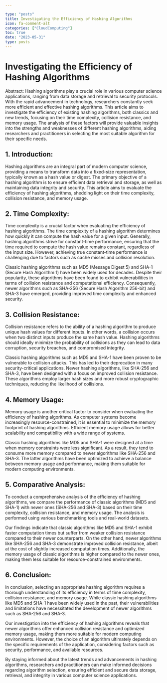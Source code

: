 ```yaml
---

type: "posts"
title: Investigating the Efficiency of Hashing Algorithms
icon: fa-comment-alt
categories: ["CloudComputing"]
toc: true
date: "2023-05-31"
type: posts
---
```





# Investigating the Efficiency of Hashing Algorithms

Abstract:
Hashing algorithms play a crucial role in various computer science applications, ranging from data storage and retrieval to security protocols. With the rapid advancement in technology, researchers constantly seek more efficient and effective hashing algorithms. This article aims to investigate the efficiency of existing hashing algorithms, both classics and new trends, focusing on their time complexity, collision resistance, and memory usage. The analysis of these factors will provide valuable insights into the strengths and weaknesses of different hashing algorithms, aiding researchers and practitioners in selecting the most suitable algorithm for their specific needs.

## 1. Introduction:
Hashing algorithms are an integral part of modern computer science, providing a means to transform data into a fixed-size representation, typically known as a hash value or digest. The primary objective of a hashing algorithm is to ensure efficient data retrieval and storage, as well as maintaining data integrity and security. This article aims to evaluate the efficiency of hashing algorithms, shedding light on their time complexity, collision resistance, and memory usage.

## 2. Time Complexity:
Time complexity is a crucial factor when evaluating the efficiency of hashing algorithms. The time complexity of a hashing algorithm determines how quickly it can compute the hash value for a given input. Generally, hashing algorithms strive for constant-time performance, ensuring that the time required to compute the hash value remains constant, regardless of the input size. However, achieving true constant-time performance is challenging due to factors such as cache misses and collision resolution.

Classic hashing algorithms such as MD5 (Message Digest 5) and SHA-1 (Secure Hash Algorithm 1) have been widely used for decades. Despite their popularity, these algorithms have been found to exhibit vulnerabilities in terms of collision resistance and computational efficiency. Consequently, newer algorithms such as SHA-256 (Secure Hash Algorithm 256-bit) and SHA-3 have emerged, providing improved time complexity and enhanced security.

## 3. Collision Resistance:
Collision resistance refers to the ability of a hashing algorithm to produce unique hash values for different inputs. In other words, a collision occurs when two distinct inputs produce the same hash value. Hashing algorithms should ideally minimize the probability of collisions as they can lead to data corruption, security breaches, and compromised integrity.

Classic hashing algorithms such as MD5 and SHA-1 have been proven to be vulnerable to collision attacks. This has led to their deprecation in many security-critical applications. Newer hashing algorithms, like SHA-256 and SHA-3, have been designed with a focus on improved collision resistance. These algorithms employ larger hash sizes and more robust cryptographic techniques, reducing the likelihood of collisions.

## 4. Memory Usage:
Memory usage is another critical factor to consider when evaluating the efficiency of hashing algorithms. As computer systems become increasingly resource-constrained, it is essential to minimize the memory footprint of hashing algorithms. Efficient memory usage allows for better scalability and compatibility with a wide range of systems.

Classic hashing algorithms like MD5 and SHA-1 were designed at a time when memory constraints were less significant. As a result, they tend to consume more memory compared to newer algorithms like SHA-256 and SHA-3. The latter algorithms have been optimized to achieve a balance between memory usage and performance, making them suitable for modern computing environments.

## 5. Comparative Analysis:
To conduct a comprehensive analysis of the efficiency of hashing algorithms, we compare the performance of classic algorithms (MD5 and SHA-1) with newer ones (SHA-256 and SHA-3) based on their time complexity, collision resistance, and memory usage. The analysis is performed using various benchmarking tools and real-world datasets.

Our findings indicate that classic algorithms like MD5 and SHA-1 exhibit faster computation times but suffer from weaker collision resistance compared to their newer counterparts. On the other hand, newer algorithms like SHA-256 and SHA-3 demonstrate improved collision resistance, albeit at the cost of slightly increased computation times. Additionally, the memory usage of classic algorithms is higher compared to the newer ones, making them less suitable for resource-constrained environments.

## 6. Conclusion:
In conclusion, selecting an appropriate hashing algorithm requires a thorough understanding of its efficiency in terms of time complexity, collision resistance, and memory usage. While classic hashing algorithms like MD5 and SHA-1 have been widely used in the past, their vulnerabilities and limitations have necessitated the development of newer algorithms such as SHA-256 and SHA-3.

Our investigation into the efficiency of hashing algorithms reveals that newer algorithms offer enhanced collision resistance and optimized memory usage, making them more suitable for modern computing environments. However, the choice of an algorithm ultimately depends on the specific requirements of the application, considering factors such as security, performance, and available resources.

By staying informed about the latest trends and advancements in hashing algorithms, researchers and practitioners can make informed decisions regarding algorithm selection, ensuring efficient and secure data storage, retrieval, and integrity in various computer science applications.
